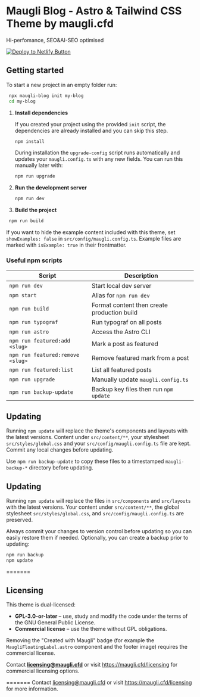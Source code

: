 # Maugli Blog - Astro & Tailwind CSS Theme by maugli.cfd

Hi-perfomance, SEO&AI-SEO optimised

[![Deploy to Netlify Button](https://www.netlify.com/img/deploy/button.svg)](https://app.netlify.com/start/deploy?repository=https://github.com/dashapps/maugli-astro-theme)

## Getting started

To start a new project in an empty folder run:

```bash
 npx maugli-blog init my-blog
 cd my-blog
```

1. **Install dependencies**

   If you created your project using the provided `init` script, the
   dependencies are already installed and you can skip this step.

   ```bash
   npm install
   ```

   During installation the `upgrade-config` script runs automatically
   and updates your `maugli.config.ts` with any new fields. You can run
   this manually later with:

   ```bash
   npm run upgrade
   ```

2. **Run the development server**

   ```bash
   npm run dev
   ```

3. **Build the project**

```bash
 npm run build
```

If you want to hide the example content included with this theme, set
`showExamples: false` in `src/config/maugli.config.ts`. Example files are
marked with `isExample: true` in their frontmatter.

### Useful npm scripts

| Script                           | Description                                 |
| -------------------------------- | ------------------------------------------- |
| `npm run dev`                    | Start local dev server                      |
| `npm start`                      | Alias for `npm run dev`                     |
| `npm run build`                  | Format content then create production build |
| `npm run typograf`               | Run typograf on all posts                   |
| `npm run astro`                  | Access the Astro CLI                        |
| `npm run featured:add <slug>`    | Mark a post as featured                     |
| `npm run featured:remove <slug>` | Remove featured mark from a post            |
| `npm run featured:list`          | List all featured posts                     |
| `npm run upgrade`                | Manually update `maugli.config.ts`          |
| `npm run backup-update`          | Backup key files then run `npm update` |

## Updating

Running `npm update` will replace the theme's components and layouts with the latest versions. Content under `src/content/**`, your stylesheet `src/styles/global.css` and your `src/config/maugli.config.ts` file are kept. Commit any local changes before updating.

Use `npm run backup-update` to copy these files to a timestamped `maugli-backup-*` directory before updating.



## Updating

Running `npm update` will replace the files in `src/components` and
`src/layouts` with the latest versions. Your content under `src/content/**`,
the global stylesheet `src/styles/global.css`, and
`src/config/maugli.config.ts` are preserved.

Always commit your changes to version control before updating so you can easily
restore them if needed. Optionally, you can create a backup prior to updating:

```bash
npm run backup
npm update
```

=======
## Licensing

This theme is dual-licensed:

* **GPL-3.0-or-later** – use, study and modify the code under the terms of the
  GNU General Public License.
* **Commercial license** – use the theme without GPL obligations.

Removing the "Created with Maugli" badge (for example the
`MaugliFloatingLabel.astro` component and the footer image) requires the
commercial license.

Contact **licensing@maugli.cfd** or visit <https://maugli.cfd/licensing> for commercial licensing options.

=======
Contact <licensing@maugli.cfd> or visit
<https://maugli.cfd/licensing> for more information.
